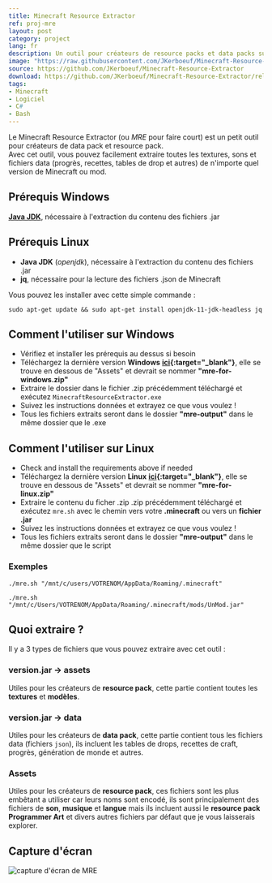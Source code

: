 ```yaml
---
title: Minecraft Resource Extractor
ref: proj-mre
layout: post
category: project
lang: fr
description: Un outil pour créateurs de resource packs et data packs sur Minecraft permettant d'extraire les ressources du jeu
image: "https://raw.githubusercontent.com/JKerboeuf/Minecraft-Resource-Extractor/main/mre%20banner%20512.webp"
source: https://github.com/JKerboeuf/Minecraft-Resource-Extractor
download: https://github.com/JKerboeuf/Minecraft-Resource-Extractor/releases/latest
tags:
- Minecraft
- Logiciel
- C#
- Bash
---
```


Le Minecraft Resource Extractor (ou *MRE* pour faire court) est un petit outil pour créateurs de data pack et resource pack.  
Avec cet outil, vous pouvez facilement extraire toutes les textures, sons et fichiers data (progrès, recettes, tables de drop et autres) de n'importe quel version de Minecraft ou mod.

## Prérequis Windows

**[Java JDK](https://www.oracle.com/java/technologies/downloads/)**, nécessaire à l'extraction du contenu des fichiers .jar

## Prérequis Linux

- **Java JDK** (*openjdk*), nécessaire à l'extraction du contenu des fichiers .jar
- **jq**, nécessaire pour la lecture des fichiers .json de Minecraft

Vous pouvez les installer avec cette simple commande :

```Shell
sudo apt-get update && sudo apt-get install openjdk-11-jdk-headless jq
```

## Comment l'utiliser sur Windows

- Vérifiez et installer les prérequis au dessus si besoin
- Téléchargez la dernière version **Windows** **[ici](https://github.com/JKerboeuf/Minecraft-Resource-Extractor/releases/latest){:target="_blank"}**, elle se trouve en dessous de "Assets" et devrait se nommer **"mre-for-windows.zip"**
- Extraire le dossier dans le fichier .zip précédemment téléchargé et exécutez `MinecraftResourceExtractor.exe`
- Suivez les instructions données et extrayez ce que vous voulez !
- Tous les fichiers extraits seront dans le dossier **"mre-output"** dans le même dossier que le .exe

## Comment l'utiliser sur Linux

- Check and install the requirements above if needed
- Téléchargez la dernière version **Linux** **[ici](https://github.com/JKerboeuf/Minecraft-Resource-Extractor/releases/latest){:target="_blank"}**, elle se trouve en dessous de "Assets" et devrait se nommer **"mre-for-linux.zip"**
- Extraire le contenu du ficher .zip .zip précédemment téléchargé et exécutez `mre.sh` avec le chemin vers votre **.minecraft** ou vers un **fichier .jar**
- Suivez les instructions données et extrayez ce que vous voulez !
- Tous les fichiers extraits seront dans le dossier **"mre-output"** dans le même dossier que le script

### Exemples

```Shell
./mre.sh "/mnt/c/users/VOTRENOM/AppData/Roaming/.minecraft"
```

```Shell
./mre.sh "/mnt/c/Users/VOTRENOM/AppData/Roaming/.minecraft/mods/UnMod.jar"
```

## Quoi extraire ?

Il y a 3 types de fichiers que vous pouvez extraire avec cet outil :

### version.jar -> assets

Utiles pour les créateurs de **resource pack**, cette partie contient toutes les **textures** et **modèles**.

### version.jar -> data

Utiles pour les créateurs de **data pack**, cette partie contient tous les fichiers data (fichiers `json`), ils incluent les tables de drops, recettes de craft, progrès, génération de monde et autres.

### Assets

Utiles pour les créateurs de **resource pack**, ces fichiers sont les plus embêtant a utiliser car leurs noms sont encodé, ils sont principalement des fichiers de **son**, **musique** et **langue** mais ils incluent aussi le **resource pack Programmer Art** et divers autres fichiers par défaut que je vous laisserais explorer.

## Capture d'écran

![capture d'écran de MRE](https://i.imgur.com/1pqQNQH.png)
